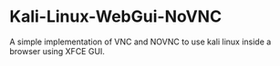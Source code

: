 # Kali-Linux-WebGui-NoVNC
A simple implementation of VNC and NOVNC to use kali linux inside a browser using XFCE GUI.
